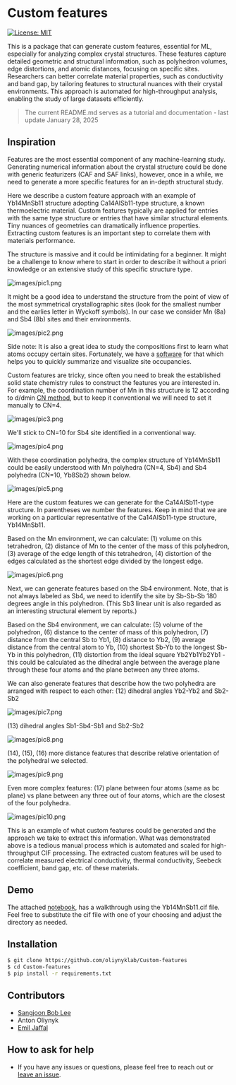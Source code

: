 # Custom features

[![License: MIT](https://img.shields.io/badge/License-MIT-yellow.svg)](https://github.com/oliynyklab/Custom-features/blob/main/LICENSE)

This is a package that can generate custom features, essential for ML, especially for analyzing complex crystal structures. These features capture detailed geometric and structural information, such as polyhedron volumes, edge distortions, and atomic distances, focusing on specific sites. Researchers can better correlate material properties, such as conductivity and band gap, by tailoring features to structural nuances with their crystal environments. This approach is automated for high-throughput analysis, enabling the study of large datasets efficiently.

> The current README.md serves as a tutorial and documentation - last update January 28, 2025

## Inspiration

Features are the most essential component of any machine-learning study. Generating numerical information about the crystal structure could be done with generic featurizers (CAF and SAF links), however, once in a while, we need to generate a more specific features for an in-depth structural study.

Here we describe a custom feature approach with an example of Yb14MnSb11 structure adopting Ca14AlSb11-type structure, a known thermoelectric material. Custom features typically are applied for entries with the same type structure or entries that have similar structural elements. Tiny nuances of geometries can dramatically influence properties. Extracting custom features is an important step to correlate them with materials performance.

The structure is massive and it could be intimidating for a beginner.  It might be a challenge to know where to start in order to describe it without a priori knowledge or an extensive study of this specific structure type.

![images/pic1.png](images/pic1.png)

It might be a good idea to understand the structure from the point of view of the most symmetrical crystallographic sites (look for the smallest number and the earlies letter in Wyckoff symbols).  In our case we consider Mn (8a) and Sb4 (8b) sites and their environments.

![images/pic2.png](images/pic2.png)

Side note: It is also a great idea to study the compositions first to learn what atoms occupy certain sites. Fortunately, we have a [software](https://github.com/balaranjan/Site-Analysis) for that which helps you to quickly summarize and visualize site occupancies.

Custom features are tricky, since often you need to break the established solid state chemistry rules to construct the features you are interested in. For example, the coordination number of Mn in this structure is 12 according to d/dmin [CN method](https://github.com/bobleesj/structure-analyzer-featurizer), but to keep it conventional we will need to set it manually to CN=4.

![images/pic3.png](images/pic3.png)

We'll stick to CN=10 for Sb4 site identified in a conventional way.

![images/pic4.png](images/pic4.png)

With these coordination polyhedra, the complex structure of Yb14MnSb11 could be easily understood with Mn polyhedra (CN=4, Sb4) and Sb4 polyhedra (CN=10, Yb8Sb2) shown below.

![images/pic5.png](images/pic5.png)

Here are the custom features we can generate for the Ca14AlSb11-type structure.  In parentheses we number the features.  Keep in mind that we are working on a particular representative of the Ca14AlSb11-type structure, Yb14MnSb11.

Based on the Mn environment, we can calculate: (1) volume on this tetrahedron, (2) distance of Mn to the center of the mass of this polyhedron, (3) average of the edge length of this tetrahedron, (4) distortion of the edges calculated as the shortest edge divided by the longest edge.

![images/pic6.png](images/pic6.png)

Next, we can generate features based on the Sb4 environment.  Note, that is not always labeled as Sb4, we need to identify the site by Sb-Sb-Sb 180 degrees angle in this polyhedron.  (This Sb3 linear unit is also regarded as an interesting structural element by reports.)

Based on the Sb4 environment, we can calculate:  (5) volume of the polyhedron, (6) distance to the center of mass of this polyhedron, (7) distance from the central Sb to Yb1, (8) distance to Yb2, (9) average distance from the central atom to Yb, (10) shortest Sb-Yb to the longest Sb-Yb in this polyhedron, (11) distortion from the ideal square Yb2Yb1Yb2Yb1 - this could be calculated as the dihedral angle between the average plane through these four atoms and the plane between any three atoms.

We can also generate features that describe how the two polyhedra are arranged with respect to each other: (12) dihedral angles Yb2-Yb2 and Sb2-Sb2

![images/pic7.png](images/pic7.png)

(13) dihedral angles Sb1-Sb4-Sb1 and Sb2-Sb2

![images/pic8.png](images/pic8.png)

(14), (15), (16) more distance features that describe relative orientation of the polyhedral we selected.

![images/pic9.png](images/pic9.png)

Even more complex features: (17) plane between four atoms (same as bc plane) vs plane between any three out of four atoms, which are the closest of the four polyhedra.

![images/pic10.png](images/pic10.png)

This is an example of what custom features could be generated and the approach we take to extract this information.  What was demonstrated above is a tedious manual process which is automated and scaled for high-throughput CIF processing.  The extracted custom features will be used to correlate measured electrical conductivity, thermal conductivity, Seebeck coefficient, band gap, etc. of these materials.

## Demo

The attached [notebook](https://github.com/OliynykLab/Custom-features/blob/main/features.ipynb), has a walkthrough using the Yb14MnSb11.cif file. Feel free to substitute the cif file with one of your choosing and adjust the directory as needed.

## Installation

```bash
$ git clone https://github.com/oliynyklab/Custom-features
$ cd Custom-features
$ pip install -r requirements.txt
```

## Contributors

- [Sangjoon Bob Lee](https://github.com/bobleesj)
- Anton Oliynyk
- [Emil Jaffal](https://github.com/EmilJaffal)

## How to ask for help

- If you have any issues or questions, please feel free to reach out or
  [leave an issue](https://github.com/oliynyklab/Custom-features/issues).